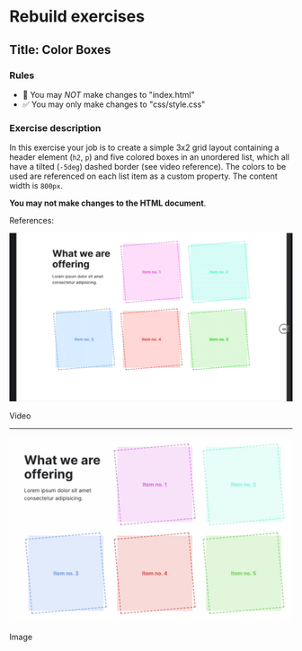 # Rebuild exercises

## Title: Color Boxes

### Rules

- 🚫 You may _NOT_ make changes to "index.html"
- ✅ You may only make changes to "css/style.css"

### Exercise description

In this exercise your job is to create a simple 3x2 grid layout containing a header element (`h2`, `p`) and five colored boxes in an unordered list, which all have a tilted (`-5deg`) dashed border (see video reference). The colors to be used are referenced on each list item as a custom property. The content width is `800px`.

**You may not make changes to the HTML document**.

References:

![Color Boxes](readme-assets/color-boxes.webp "Color Boxes")

Video

---

![Color Boxes](readme-assets/color-boxes_still.webp "Color Boxes")

Image
